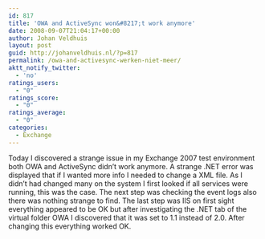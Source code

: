 ```yaml
---
id: 817
title: 'OWA and ActiveSync won&#8217;t work anymore'
date: 2008-09-07T21:04:17+00:00
author: Johan Veldhuis
layout: post
guid: http://johanveldhuis.nl/?p=817
permalink: /owa-and-activesync-werken-niet-meer/
aktt_notify_twitter:
  - 'no'
ratings_users:
  - "0"
ratings_score:
  - "0"
ratings_average:
  - "0"
categories:
  - Exchange
---
```

Today I discovered a strange issue in my Exchange 2007 test environment both OWA and ActiveSync didn&#8217;t work anymore. A strange .NET error was displayed that if I wanted more info I needed to change a XML file. As I didn&#8217;t had changed many on the system I first looked if all services were running, this was the case. The next step was checking the event logs also there was nothing strange to find. The last step was IIS on first sight everything appeared to be OK but after investigating the .NET tab of the virtual folder OWA I discovered that it was set to 1.1 instead of 2.0. After changing this everything worked OK.